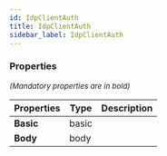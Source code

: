 ```yaml
---
id: IdpClientAuth
title: IdpClientAuth
sidebar_label: IdpClientAuth
---
```




### Properties

<font size="2"><i>(Mandatory properties are in bold)</i></font>

| Properties | Type | Description |
| --------- | ---- | ----------- |
| **Basic** | basic |  |
| **Body** | body |  |
